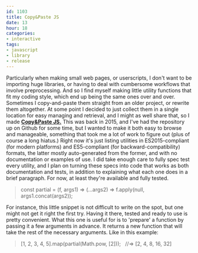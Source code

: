 ```yaml
---
id: 1103
title: Copy&Paste JS
date: 13
hour: 18
categories:
- interactive
tags:
- javascript
- library
- release
---
```


Particularly when making small web pages, or userscripts, I don't want to be importing huge libraries, or having to deal with cumbersome workflows that involve preprocessing. And so I find myself making little utility functions that fit my coding style, which end up being the same ones over and over. Sometimes I copy-and-paste them straight from an older project, or rewrite them altogether. At some point I decided to just collect them in a single location for easy managing and retrieval, and I might as well share that, so I made [**Copy&Paste JS.**](https://github.com/agj/copy-paste-js) This was back in 2015, and I've had the repository up on Github for some time, but I wanted to make it both easy to browse and manageable, something that took me a lot of work to figure out (plus of course a long hiatus.) Right now it's just listing utilities in ES2015-compliant (for modern platforms) and ES5-compliant (for backward-compatibility) formats, the latter mostly auto-generated from the former, and with no documentation or examples of use. I did take enough care to fully spec test every utility, and I plan on turning these specs into code that works as both documentation and tests, in addition to explaining what each one does in a brief paragraph. For now, at least they're available and fully tested.

> const partial = (f, args1) => (...args2) => f.apply(null, args1.concat(args2));

For instance, this little snippet is not difficult to write on the spot, but one might not get it right the first try. Having it there, tested and ready to use is pretty convenient. What this one is useful for is to 'prepare' a function by passing it a few arguments in advance. It returns a new function that will take the rest of the necessary arguments. Like in this example:

> [1, 2, 3, 4, 5].map(partial(Math.pow, [2]));   //=> [2, 4, 8, 16, 32]
